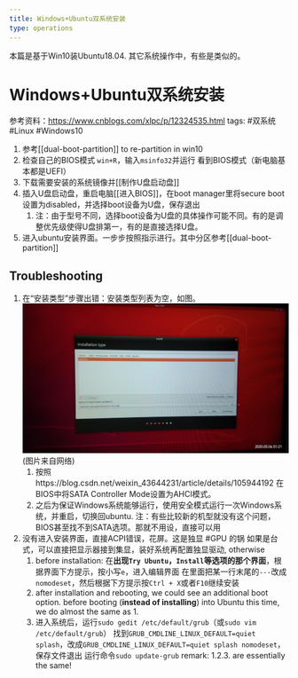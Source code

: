 ```yaml
---
title: Windows+Ubuntu双系统安装
type: operations
---
```


本篇是基于Win10装Ubuntu18.04. 其它系统操作中，有些是类似的。
# Windows+Ubuntu双系统安装

参考资料：https://www.cnblogs.com/xlpc/p/12324535.html
tags: #双系统 #Linux #Windows10

1. 参考[[dual-boot-partition]] to re-partition in win10
2. 检查自己的BIOS模式
   `win+R`，输入`msinfo32`并运行
   看到BIOS模式（新电脑基本都是UEFI）
3. 下载需要安装的系统镜像并[[制作U盘启动盘]]
4. 插入U盘启动盘，重启电脑[[进入BIOS]]，在boot manager里将secure boot设置为disabled，并选择boot设备为U盘，保存退出
   1. 注：由于型号不同，选择boot设备为U盘的具体操作可能不同。有的是调整优先级使得U盘排第一，有的是直接选择U盘。
5. 进入ubuntu安装界面。一步步按照指示进行。其中分区参考[[dual-boot-partition]]
## Troubleshooting
1. 在“安装类型”步骤出错：安装类型列表为空，如图。
   ![](./dual-boot/installation-type.jpg)(图片来自网络)
   1. 按照https://blog.csdn.net/weixin_43644231/article/details/105944192
在BIOS中将SATA Controller Mode设置为AHCI模式。
   2. 之后为保证Windows系统能够运行，使用安全模式运行一次Windows系统，并重启，切换回ubuntu.
注：有些比较新的机型就没有这个问题，BIOS甚至找不到SATA选项。那就不用设，直接可以用
2. 没有进入安装界面，直接ACPI错误，花屏。这是独显 #GPU 的锅
   如果是台式，可以直接把显示器接到集显，装好系统再配置独显驱动, otherwise
   1. before installation:
      在**出现`Try Ubuntu`，`Install`等选项的那个界面**，根据界面下方提示，按小写`e`，进入编辑界面
      在里面把某一行末尾的`---`改成`nomodeset`，然后根据下方提示按`Ctrl + X`或者`F10`继续安装
   2. after installation and rebooting, we could see an additional boot option. before booting (**instead of installing**) into Ubuntu this time, we do almost the same as 1.
   3. 进入系统后，运行`sudo gedit /etc/default/grub`（或`sudo vim /etc/default/grub`）
      找到`GRUB_CMDLINE_LINUX_DEFAULT=quiet splash`，改成`GRUB_CMDLINE_LINUX_DEFAULT=quiet splash nomodeset`，保存文件退出
      运行命令`sudo update-grub`
      remark: 1.2.3. are essentially the same!